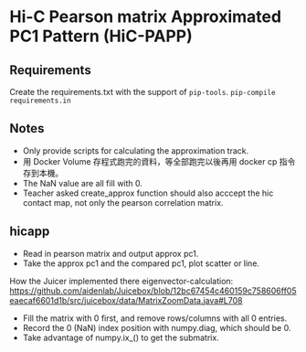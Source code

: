 # Hi-C Pearson matrix Approximated PC1 Pattern (HiC-PAPP)

## Requirements
Create the requirements.txt with the support of `pip-tools`.
`pip-compile requirements.in`

## Notes
* Only provide scripts for calculating the approximation track.
* 用 Docker Volume 存程式跑完的資料，等全部跑完以後再用 docker cp 指令存到本機。
* The NaN value are all fill with 0.
* Teacher asked create_approx function should also acccept the hic contact map, not only the pearson correlation matrix.

## hicapp

* Read in pearson matrix and output approx pc1.
* Take the approx pc1 and the compared pc1, plot scatter or line.

How the Juicer implemented there eigenvector-calculation:
https://github.com/aidenlab/Juicebox/blob/12bc67454c460159c758606ff05eaecaf6601d1b/src/juicebox/data/MatrixZoomData.java#L708

* Fill the matrix with 0 first, and remove rows/columns with all 0 entries.
* Record the 0 (NaN) index position with numpy.diag, which should be 0.
* Take advantage of numpy.ix_() to get the submatrix.
